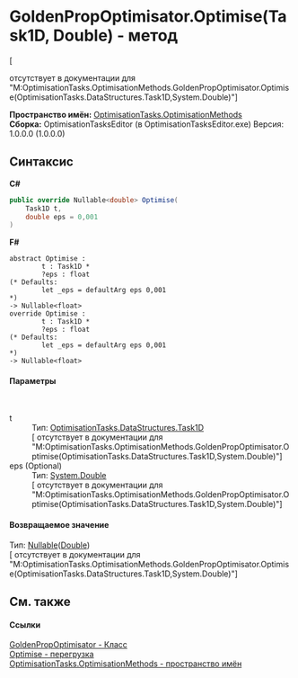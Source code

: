# GoldenPropOptimisator.Optimise(Task1D, Double) - метод
 

\[<summary> отсутствует в документации для "M:OptimisationTasks.OptimisationMethods.GoldenPropOptimisator.Optimise(OptimisationTasks.DataStructures.Task1D,System.Double)"\]

**Пространство имён:**&nbsp;<a href="N_OptimisationTasks_OptimisationMethods">OptimisationTasks.OptimisationMethods</a><br />**Сборка:**&nbsp;OptimisationTasksEditor (в OptimisationTasksEditor.exe) Версия: 1.0.0.0 (1.0.0.0)

## Синтаксис

**C#**<br />
``` C#
public override Nullable<double> Optimise(
	Task1D t,
	double eps = 0,001
)
```

**F#**<br />
``` F#
abstract Optimise : 
        t : Task1D * 
        ?eps : float 
(* Defaults:
        let _eps = defaultArg eps 0,001
*)
-> Nullable<float> 
override Optimise : 
        t : Task1D * 
        ?eps : float 
(* Defaults:
        let _eps = defaultArg eps 0,001
*)
-> Nullable<float> 
```


#### Параметры
&nbsp;<dl><dt>t</dt><dd>Тип:&nbsp;<a href="T_OptimisationTasks_DataStructures_Task1D">OptimisationTasks.DataStructures.Task1D</a><br />\[<param name="t"/> отсутствует в документации для "M:OptimisationTasks.OptimisationMethods.GoldenPropOptimisator.Optimise(OptimisationTasks.DataStructures.Task1D,System.Double)"\]</dd><dt>eps (Optional)</dt><dd>Тип:&nbsp;<a href="http://msdn2.microsoft.com/ru-ru/library/643eft0t" target="_blank">System.Double</a><br />\[<param name="eps"/> отсутствует в документации для "M:OptimisationTasks.OptimisationMethods.GoldenPropOptimisator.Optimise(OptimisationTasks.DataStructures.Task1D,System.Double)"\]</dd></dl>

#### Возвращаемое значение
Тип:&nbsp;<a href="http://msdn2.microsoft.com/ru-ru/library/b3h38hb0" target="_blank">Nullable</a>(<a href="http://msdn2.microsoft.com/ru-ru/library/643eft0t" target="_blank">Double</a>)<br />\[<returns> отсутствует в документации для "M:OptimisationTasks.OptimisationMethods.GoldenPropOptimisator.Optimise(OptimisationTasks.DataStructures.Task1D,System.Double)"\]

## См. также


#### Ссылки
<a href="T_OptimisationTasks_OptimisationMethods_GoldenPropOptimisator">GoldenPropOptimisator - Класс</a><br /><a href="Overload_OptimisationTasks_OptimisationMethods_GoldenPropOptimisator_Optimise">Optimise - перегрузка</a><br /><a href="N_OptimisationTasks_OptimisationMethods">OptimisationTasks.OptimisationMethods - пространство имён</a><br />